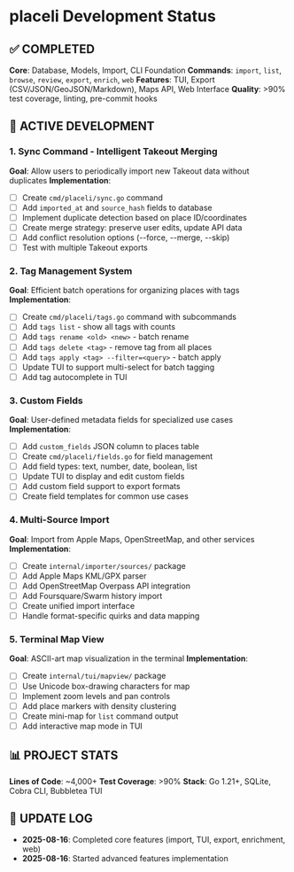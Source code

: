 # placeli Development Status

## ✅ COMPLETED

**Core**: Database, Models, Import, CLI Foundation
**Commands**: `import`, `list`, `browse`, `review`, `export`, `enrich`, `web`
**Features**: TUI, Export (CSV/JSON/GeoJSON/Markdown), Maps API, Web Interface
**Quality**: >90% test coverage, linting, pre-commit hooks

## 🚧 ACTIVE DEVELOPMENT

### 1. Sync Command - Intelligent Takeout Merging

**Goal**: Allow users to periodically import new Takeout data without duplicates
**Implementation**:

- [ ] Create `cmd/placeli/sync.go` command
- [ ] Add `imported_at` and `source_hash` fields to database
- [ ] Implement duplicate detection based on place ID/coordinates
- [ ] Create merge strategy: preserve user edits, update API data
- [ ] Add conflict resolution options (--force, --merge, --skip)
- [ ] Test with multiple Takeout exports

### 2. Tag Management System

**Goal**: Efficient batch operations for organizing places with tags
**Implementation**:

- [ ] Create `cmd/placeli/tags.go` command with subcommands
- [ ] Add `tags list` - show all tags with counts
- [ ] Add `tags rename <old> <new>` - batch rename
- [ ] Add `tags delete <tag>` - remove tag from all places
- [ ] Add `tags apply <tag> --filter=<query>` - batch apply
- [ ] Update TUI to support multi-select for batch tagging
- [ ] Add tag autocomplete in TUI

### 3. Custom Fields

**Goal**: User-defined metadata fields for specialized use cases
**Implementation**:

- [ ] Add `custom_fields` JSON column to places table
- [ ] Create `cmd/placeli/fields.go` for field management
- [ ] Add field types: text, number, date, boolean, list
- [ ] Update TUI to display and edit custom fields
- [ ] Add custom field support to export formats
- [ ] Create field templates for common use cases

### 4. Multi-Source Import

**Goal**: Import from Apple Maps, OpenStreetMap, and other services
**Implementation**:

- [ ] Create `internal/importer/sources/` package
- [ ] Add Apple Maps KML/GPX parser
- [ ] Add OpenStreetMap Overpass API integration
- [ ] Add Foursquare/Swarm history import
- [ ] Create unified import interface
- [ ] Handle format-specific quirks and data mapping

### 5. Terminal Map View

**Goal**: ASCII-art map visualization in the terminal
**Implementation**:

- [ ] Create `internal/tui/mapview/` package
- [ ] Use Unicode box-drawing characters for map
- [ ] Implement zoom levels and pan controls
- [ ] Add place markers with density clustering
- [ ] Create mini-map for `list` command output
- [ ] Add interactive map mode in TUI

## 📊 PROJECT STATS

**Lines of Code**: ~4,000+
**Test Coverage**: >90%
**Stack**: Go 1.21+, SQLite, Cobra CLI, Bubbletea TUI

## 🔄 UPDATE LOG

- **2025-08-16**: Completed core features (import, TUI, export, enrichment, web)
- **2025-08-16**: Started advanced features implementation
